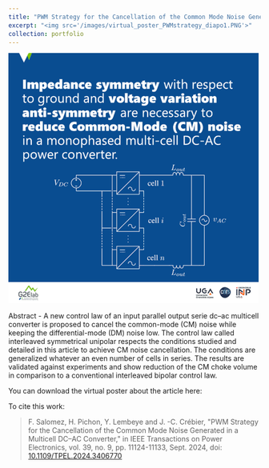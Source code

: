 ```yaml
---
title: "PWM Strategy for the Cancellation of the Common Mode Noise Generated in a Multi-Cell DC-AC Converter"
excerpt: "<img src='/images/virtual_poster_PWMstrategy_diapo1.PNG'>"
collection: portfolio
---
```

<img src='/images/virtual_poster_PWMstrategy.gif'>

Abstract - A new control law of an input parallel output serie dc–ac multicell converter is proposed to cancel the common-mode (CM) noise while keeping the differential-mode (DM) noise low. The control law called interleaved symmetrical unipolar respects the conditions studied and detailed in this article to achieve CM noise cancellation. The conditions are generalized whatever an even number of cells in series. The results are validated against experiments and show reduction of the CM choke volume in comparison to a conventional interleaved bipolar control law.

You can download the virtual poster about the article here:

To cite this work:
> F. Salomez, H. Pichon, Y. Lembeye and J. -C. Crébier, "PWM Strategy for the Cancellation of the Common Mode Noise Generated in a Multicell DC–AC Converter," in IEEE Transactions on Power Electronics, vol. 39, no. 9, pp. 11124-11133, Sept. 2024, doi: [10.1109/TPEL.2024.3406770](https://www.doi.org/10.1109/TPEL.2024.3406770)
